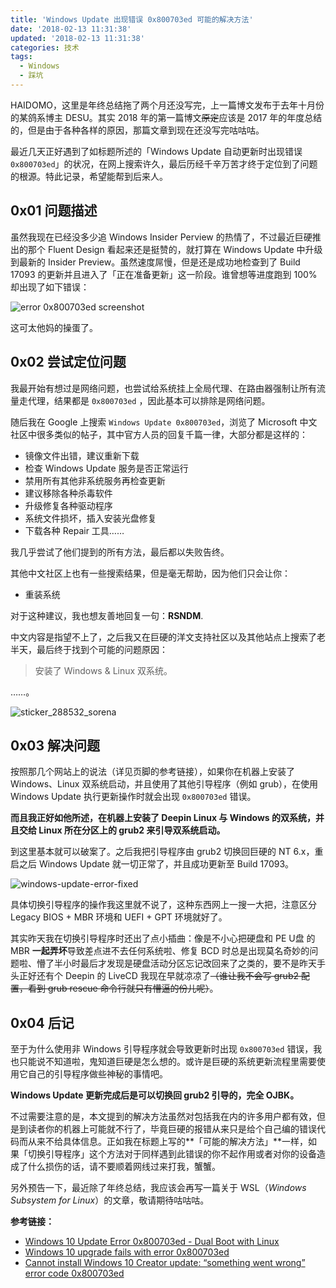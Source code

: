 ```yaml
---
title: 'Windows Update 出现错误 0x800703ed 可能的解决方法'
date: '2018-02-13 11:31:38'
updated: '2018-02-13 11:31:38'
categories: 技术
tags:
  - Windows
  - 踩坑
---
```


HAIDOMO，这里是年终总结拖了两个月还没写完，上一篇博文发布于去年十月份的某鸽系博主 DESU。其实 2018 年的第一篇博文~~原定~~应该是 2017 年的年度总结的，但是由于各种各样的原因，那篇文章到现在还没写完咕咕咕。

最近几天正好遇到了如标题所述的「Windows Update 自动更新时出现错误 `0x800703ed`」的状况，在网上搜索许久，最后历经千辛万苦才终于定位到了问题的根源。特此记录，希望能帮到后来人。

<!--more-->

## 0x01 问题描述

虽然我现在已经没多少追 Windows Insider Perview 的热情了，不过最近巨硬推出的那个 Fluent Design 看起来还是挺赞的，就打算在 Windows Update 中升级到最新的 Insider Preview。虽然速度屌慢，但是还是成功地检查到了 Build 17093 的更新并且进入了「正在准备更新」这一阶段。谁曾想等进度跑到 100% 却出现了如下错误：

![error 0x800703ed screenshot](https://img.prin.studio/images/2018/02/13/DV0b0p7VAAAn_zT.jpg)

这可太他妈的操蛋了。

## 0x02 尝试定位问题

我最开始有想过是网络问题，也尝试给系统挂上全局代理、在路由器强制让所有流量走代理，结果都是 `0x800703ed` ，因此基本可以排除是网络问题。

随后我在 Google 上搜索 `Windows Update 0x800703ed`，浏览了 Microsoft 中文社区中很多类似的帖子，其中官方人员的回复千篇一律，大部分都是这样的：

- 镜像文件出错，建议重新下载
- 检查 Windows Update 服务是否正常运行
- 禁用所有其他非系统服务再检查更新
- 建议移除各种杀毒软件
- 升级修复各种驱动程序
- 系统文件损坏，插入安装光盘修复
- 下载各种 Repair 工具……

我几乎尝试了他们提到的所有方法，最后都以失败告终。

其他中文社区上也有一些搜索结果，但是毫无帮助，因为他们只会让你：

- 重装系统

对于这种建议，我也想友善地回复一句：**RSNDM**.

中文内容是指望不上了，之后我又在巨硬的洋文支持社区以及其他站点上搜索了老半天，最后终于找到个可能的问题原因：

> 安装了 Windows & Linux 双系统。

……。

![sticker_288532_sorena](https://img.prin.studio/images/2018/11/04/sticker_288532_sorena.png)

## 0x03 解决问题

按照那几个网站上的说法（详见页脚的参考链接），如果你在机器上安装了 Windows、Linux 双系统启动，并且使用了其他引导程序（例如 grub），在使用 Windows Update 执行更新操作时就会出现  `0x800703ed` 错误。

**而且我正好如他所述，在机器上安装了 Deepin Linux 与 Windows 的双系统，并且交给 Linux 所在分区上的 grub2 来引导双系统启动。**

到这里基本就可以破案了。之后我把引导程序由 grub2 切换回巨硬的 NT 6.x，重启之后 Windows Update 就一切正常了，并且成功更新至 Build 17093。

![windows-update-error-fixed](https://img.prin.studio/images/2018/11/04/windows-update-error-fixed.png)

具体切换引导程序的操作我这里就不说了，这种东西网上一搜一大把，注意区分 Legacy BIOS + MBR 环境和 UEFI + GPT 环境就好了。

其实昨天我在切换引导程序时还出了点小插曲：像是不小心把硬盘和 PE U盘 的 MBR **一起弄坏**导致差点进不去任何系统啦、修复 BCD 时总是出现莫名奇妙的问题啦、懵了半小时最后才发现是硬盘活动分区忘记改回来了之类的，要不是昨天手头正好还有个 Deepin 的 LiveCD 我现在早就凉凉了~~（谁让我不会写 grub2 配置，看到 grub rescue 命令行就只有懵逼的份儿呢）~~。

## 0x04 后记

至于为什么使用非 Windows 引导程序就会导致更新时出现 `0x800703ed` 错误，我也只能说不知道啦，鬼知道巨硬是怎么想的。或许是巨硬的系统更新流程里需要使用它自己的引导程序做些神秘的事情吧。

**Windows Update 更新完成后是可以切换回 grub2 引导的，完全 OJBK。**

不过需要注意的是，本文提到的解决方法虽然对包括我在内的许多用户都有效，但是到读者你的机器上可能就不行了，毕竟巨硬的报错从来只是给个自己编的错误代码而从来不给具体信息。正如我在标题上写的**「可能的解决方法」**一样，如果「切换引导程序」这个方法对于同样遇到此错误的你不起作用或者对你的设备造成了什么损伤的话，请不要顺着网线过来打我，蟹蟹。

另外预告一下，最近除了年终总结，我应该会再写一篇关于 WSL（*Windows Subsystem for Linux*）的文章，敬请期待咕咕咕。

**参考链接：**

- [Windows 10 Update Error 0x800703ed - Dual Boot with Linux](https://answers.microsoft.com/en-us/windows/forum/windows_10-update/windows-10-update-error-0x800703ed-dual-boot-with/c55815b7-2931-4cd2-a40b-08843f7072b2)
- [Windows 10 upgrade fails with error 0x800703ed](https://www.downtowndougbrown.com/2017/05/windows-10-upgrade-fails-with-error-0x800703ed/)
- [Cannot install Windows 10 Creator update: “something went wrong” error code 0x800703ed](https://superuser.com/questions/1256254/cannot-install-windows-10-creator-update-something-went-wrong-error-code-0x80)
